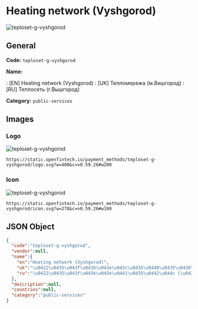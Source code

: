 
# Heating network (Vyshgorod) 
![teploset-g-vyshgorod](https://static.openfintech.io/payment_methods/teploset-g-vyshgorod/logo.svg?w=400&c=v0.59.26#w200)  

## General 
**Code:** `teploset-g-vyshgorod` 
 
**Name:** 
 
:	[EN] Heating network (Vyshgorod) 
:	[UK] Тепломережа (м.Вишгород) 
:	[RU] Теплосеть (г.Вышгород) 
 
**Category:** `public-services` 
 

## Images 

### Logo 
![teploset-g-vyshgorod](https://static.openfintech.io/payment_methods/teploset-g-vyshgorod/logo.svg?w=400&c=v0.59.26#w200)  

```
https://static.openfintech.io/payment_methods/teploset-g-vyshgorod/logo.svg?w=400&c=v0.59.26#w200
```  

### Icon 
![teploset-g-vyshgorod](https://static.openfintech.io/payment_methods/teploset-g-vyshgorod/icon.svg?w=278&c=v0.59.26#w100)  

```
https://static.openfintech.io/payment_methods/teploset-g-vyshgorod/icon.svg?w=278&c=v0.59.26#w100
```  

## JSON Object 

```json
{
  "code":"teploset-g-vyshgorod",
  "vendor":null,
  "name":{
    "en":"Heating network (Vyshgorod)",
    "uk":"\u0422\u0435\u043f\u043b\u043e\u043c\u0435\u0440\u0435\u0436\u0430 (\u043c.\u0412\u0438\u0448\u0433\u043e\u0440\u043e\u0434)",
    "ru":"\u0422\u0435\u043f\u043b\u043e\u0441\u0435\u0442\u044c (\u0433.\u0412\u044b\u0448\u0433\u043e\u0440\u043e\u0434)"
  },
  "description":null,
  "countries":null,
  "category":"public-services"
}
```  
